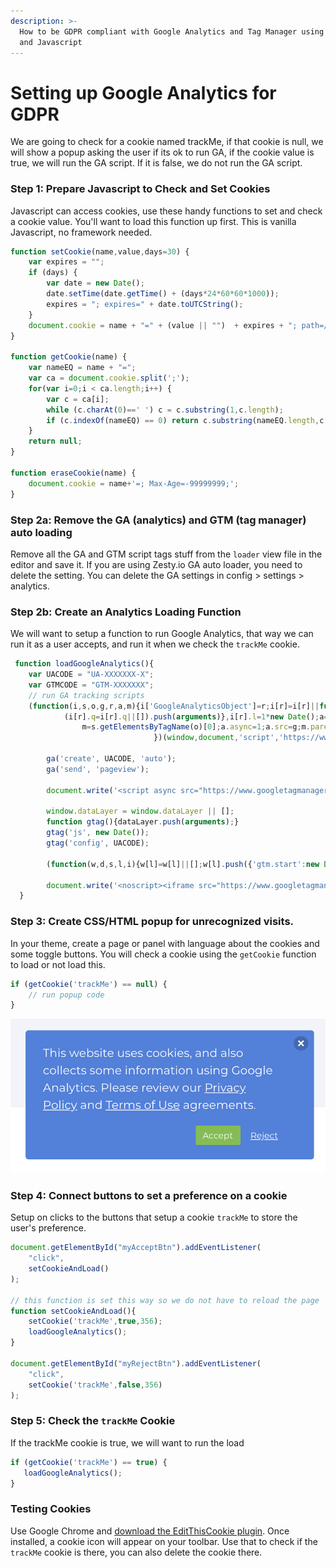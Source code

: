 ```yaml
---
description: >-
  How to be GDPR compliant with Google Analytics and Tag Manager using cookies
  and Javascript
---
```


# Setting up Google Analytics for GDPR

We are going to check for a cookie named trackMe, if that cookie is null, we will show a popup asking the user if its ok to run GA, if the cookie value is true, we will run the GA script. If it is false, we do not run the GA script.

### Step 1: Prepare Javascript to Check and Set Cookies

Javascript can access cookies, use these handy functions to set and check a cookie value. You'll want to load this function up first. This is vanilla Javascript, no framework needed.

```javascript
function setCookie(name,value,days=30) {
    var expires = "";
    if (days) {
        var date = new Date();
        date.setTime(date.getTime() + (days*24*60*60*1000));
        expires = "; expires=" + date.toUTCString();
    }
    document.cookie = name + "=" + (value || "")  + expires + "; path=/";
}

function getCookie(name) {
    var nameEQ = name + "=";
    var ca = document.cookie.split(';');
    for(var i=0;i < ca.length;i++) {
        var c = ca[i];
        while (c.charAt(0)==' ') c = c.substring(1,c.length);
        if (c.indexOf(nameEQ) == 0) return c.substring(nameEQ.length,c.length);
    }
    return null;
}

function eraseCookie(name) {   
    document.cookie = name+'=; Max-Age=-99999999;';  
}
```

### Step 2a: Remove the GA \(analytics\) and GTM \(tag manager\) auto loading

Remove all the GA and GTM script tags stuff from the `loader` view file in the editor and save it. If you are using Zesty.io GA auto loader, you need to delete the setting. You can delete the GA settings in config &gt; settings &gt; analytics.

### Step 2b: Create an Analytics Loading Function

We will want to setup a function to run Google Analytics, that way we can run it as a user accepts, and run it when we check the `trackMe` cookie.

```javascript
 function loadGoogleAnalytics(){
    var UACODE = "UA-XXXXXXX-X";
    var GTMCODE = "GTM-XXXXXXX";
	// run GA tracking scripts
	(function(i,s,o,g,r,a,m){i['GoogleAnalyticsObject']=r;i[r]=i[r]||function(){
            (i[r].q=i[r].q||[]).push(arguments)},i[r].l=1*new Date();a=s.createElement(o),
                m=s.getElementsByTagName(o)[0];a.async=1;a.src=g;m.parentNode.insertBefore(a,m)
                                })(window,document,'script','https://www.google-analytics.com/analytics.js','ga');
        
        ga('create', UACODE, 'auto');
        ga('send', 'pageview');
        
        document.write('<script async src="https://www.googletagmanager.com/gtag/js?id='+UACODE+'"><\/script>');
        
        window.dataLayer = window.dataLayer || [];
        function gtag(){dataLayer.push(arguments);}
        gtag('js', new Date());
        gtag('config', UACODE);
        
        (function(w,d,s,l,i){w[l]=w[l]||[];w[l].push({'gtm.start':new Date().getTime(),event:'gtm.js'});var f=d.getElementsByTagName(s)[0],j=d.createElement(s),dl=l!='dataLayer'?'&l='+l:'';j.async=true;j.src='https://www.googletagmanager.com/gtm.js?id='+i+dl;f.parentNode.insertBefore(j,f);})(window,document,'script','dataLayer',GTMCODE);
        
        document.write('<noscript><iframe src="https://www.googletagmanager.com/ns.html?id=GTM-5RKTZZ4" height="0" width="0" style="display:none;visibility:hidden"></iframe></noscript>');
  }
```

### Step 3: Create CSS/HTML popup for unrecognized visits.

In your theme, create a page or panel with language about the cookies and some toggle buttons. You will check a cookie using the `getCookie` function to load or not load this.

```javascript
if (getCookie('trackMe') == null) {
	// run popup code
} 
```

![HTML/CSS popup, connect the buttons to your javascript functions.](../../.gitbook/assets/screen-shot-2019-04-04-at-8.46.31-am.png)

### Step 4: Connect buttons to set a preference on a cookie 

 Setup on clicks to the buttons that setup a cookie `trackMe` to store the user's preference.

```javascript
document.getElementById("myAcceptBtn").addEventListener(
    "click", 
    setCookieAndLoad()
);

// this function is set this way so we do not have to reload the page
function setCookieAndLoad(){
    setCookie('trackMe',true,356);
    loadGoogleAnalytics();
}

document.getElementById("myRejectBtn").addEventListener(
    "click", 
    setCookie('trackMe',false,356)
);
```

### Step 5: Check the `trackMe` Cookie

If the trackMe cookie is true, we will want to run the load

```javascript
if (getCookie('trackMe') == true) {
   loadGoogleAnalytics();
} 
```

### Testing Cookies

Use Google Chrome and [download the EditThisCookie plugin](https://chrome.google.com/webstore/detail/editthiscookie/fngmhnnpilhplaeedifhccceomclgfbg?hl=en).  Once installed, a cookie icon will appear on your toolbar. Use that to check if the `trackMe` cookie is there, you can also delete the cookie there.

